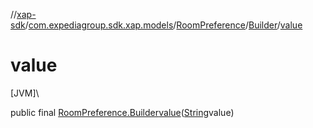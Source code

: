 //[xap-sdk](../../../../index.md)/[com.expediagroup.sdk.xap.models](../../index.md)/[RoomPreference](../index.md)/[Builder](index.md)/[value](value.md)

# value

[JVM]\

public final [RoomPreference.Builder](index.md)[value](value.md)([String](https://docs.oracle.com/javase/8/docs/api/java/lang/String.html)value)
